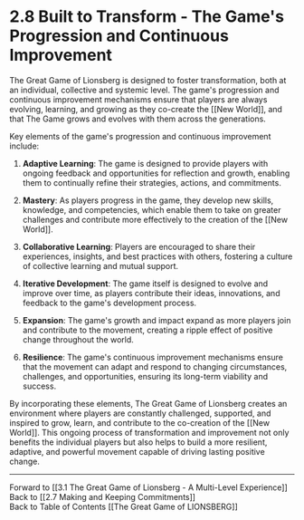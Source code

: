 # 2.8 Built to Transform - The Game's Progression and Continuous Improvement

The Great Game of Lionsberg is designed to foster transformation, both at an individual, collective and systemic level. The game's progression and continuous improvement mechanisms ensure that players are always evolving, learning, and growing as they co-create the [[New World]], and that The Game grows and evolves with them across the generations. 

Key elements of the game's progression and continuous improvement include:

1.  **Adaptive Learning**: The game is designed to provide players with ongoing feedback and opportunities for reflection and growth, enabling them to continually refine their strategies, actions, and commitments.
    
2.  **Mastery**: As players progress in the game, they develop new skills, knowledge, and competencies, which enable them to take on greater challenges and contribute more effectively to the creation of the [[New World]].
    
3.  **Collaborative Learning**: Players are encouraged to share their experiences, insights, and best practices with others, fostering a culture of collective learning and mutual support.
    
4.  **Iterative Development**: The game itself is designed to evolve and improve over time, as players contribute their ideas, innovations, and feedback to the game's development process.
    
5.  **Expansion**: The game's growth and impact expand as more players join and contribute to the movement, creating a ripple effect of positive change throughout the world.
    
6.  **Resilience**: The game's continuous improvement mechanisms ensure that the movement can adapt and respond to changing circumstances, challenges, and opportunities, ensuring its long-term viability and success.
    

By incorporating these elements, The Great Game of Lionsberg creates an environment where players are constantly challenged, supported, and inspired to grow, learn, and contribute to the co-creation of the [[New World]]. This ongoing process of transformation and improvement not only benefits the individual players but also helps to build a more resilient, adaptive, and powerful movement capable of driving lasting positive change.

____

Forward to [[3.1 The Great Game of Lionsberg - A Multi-Level Experience]]    
Back to [[2.7 Making and Keeping Commitments]]  
Back to Table of Contents [[The Great Game of LIONSBERG]]  